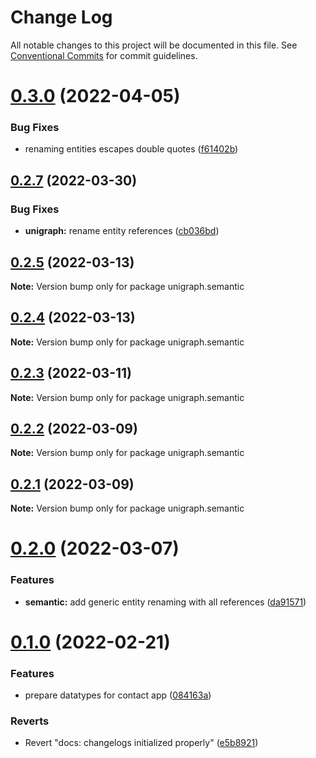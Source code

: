 # Change Log

All notable changes to this project will be documented in this file.
See [Conventional Commits](https://conventionalcommits.org) for commit guidelines.

# [0.3.0](https://github.com/unigraph-dev/unigraph-dev/compare/v0.2.7...v0.3.0) (2022-04-05)


### Bug Fixes

* renaming entities escapes double quotes ([f61402b](https://github.com/unigraph-dev/unigraph-dev/commit/f61402b6f32b4f398b4c5e1e979fb3b4f59d8e26))





## [0.2.7](https://github.com/unigraph-dev/unigraph-dev/compare/v0.2.6...v0.2.7) (2022-03-30)


### Bug Fixes

* **unigraph:** rename entity references ([cb036bd](https://github.com/unigraph-dev/unigraph-dev/commit/cb036bdd4eba1c2831d9de48e3d6fec937e402cf))





## [0.2.5](https://github.com/unigraph-dev/unigraph-dev/compare/v0.2.4...v0.2.5) (2022-03-13)

**Note:** Version bump only for package unigraph.semantic





## [0.2.4](https://github.com/unigraph-dev/unigraph-dev/compare/v0.2.3...v0.2.4) (2022-03-13)

**Note:** Version bump only for package unigraph.semantic





## [0.2.3](https://github.com/unigraph-dev/unigraph-dev/compare/v0.2.2...v0.2.3) (2022-03-11)

**Note:** Version bump only for package unigraph.semantic





## [0.2.2](https://github.com/unigraph-dev/unigraph-dev/compare/v0.2.1...v0.2.2) (2022-03-09)

**Note:** Version bump only for package unigraph.semantic





## [0.2.1](https://github.com/unigraph-dev/unigraph-dev/compare/v0.2.0...v0.2.1) (2022-03-09)

**Note:** Version bump only for package unigraph.semantic





# [0.2.0](https://github.com/unigraph-dev/unigraph-dev/compare/v0.1.0...v0.2.0) (2022-03-07)


### Features

* **semantic:** add generic entity renaming with all references ([da91571](https://github.com/unigraph-dev/unigraph-dev/commit/da915716e0a952dcc914987d950c8c6483e7e265))





# [0.1.0](https://github.com/unigraph-dev/unigraph-dev/compare/v0.1.10...v0.1.0) (2022-02-21)


### Features

* prepare datatypes for contact app ([084163a](https://github.com/unigraph-dev/unigraph-dev/commit/084163a18c9b477889057807c294c01968279d93))


### Reverts

* Revert "docs: changelogs initialized properly" ([e5b8921](https://github.com/unigraph-dev/unigraph-dev/commit/e5b89215d19fb7478cd76898e6473544f21c773e))

